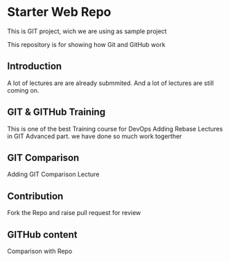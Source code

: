 # Starter Web Repo

This is GIT project, wich we are using as sample project

This repository is for showing how Git and GitHub work

## Introduction
A lot of lectures are are already submmited.
And a lot of lectures are still coming on.

## GIT & GITHub Training
This is one of the best Training course for DevOps
Adding Rebase Lectures in GIT Advanced part. we have done so much work togerther

## GIT Comparison
Adding GIT Comparison Lecture

## Contribution
Fork the Repo and raise pull request for review

## GITHub content
Comparison with Repo
